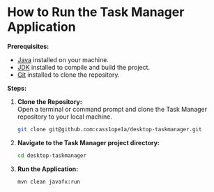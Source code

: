 # How to Run the Task Manager Application

**Prerequisites:**
- [Java](https://www.java.com/) installed on your machine.
- [JDK](https://www.oracle.com/java/technologies/downloads/) installed to compile and build the project.
- [Git](https://git-scm.com/) installed to clone the repository.

**Steps:**
1. **Clone the Repository:** <br>
   Open a terminal or command prompt and clone the Task Manager repository to your local machine.
    ```bash
    git clone git@github.com:cass1ope1a/desktop-taskmanager.git
    ```
2. **Navigate to the Task Manager project directory:** <br>
    ```bash
    cd desktop-taskmanager
    ```
3. **Run the Application:** <br>
    ```bash
    mvn clean javafx:run
    ```
